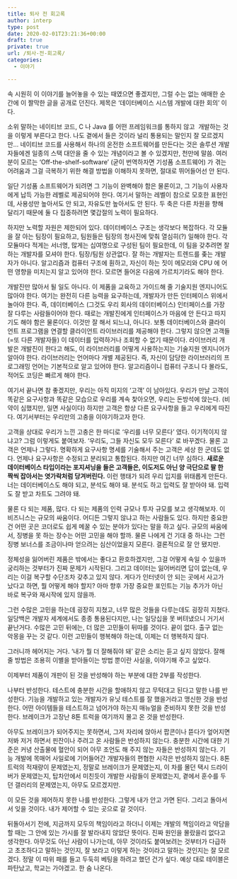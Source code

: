 ```yaml
---
title: 퇴사 전 회고록
author: interp
type: post
date: 2020-02-01T23:21:36+00:00
draft: true
private: true
url: /퇴사-전-회고록/
categories:
  - 이야기

---
```

속 시원히 이 이야기를 늘어놓을 수 있는 때였으면 좋겠지만, 그럴 수는 없는 애매한 순간에 이 짤막한 글을 공개로 던진다. 제목은 &#8216;데이터베이스 시스템 개발에 대한 회의&#8217; 이다.

소위 말하는 네이티브 코드, C 나 Java 를 어떤 프레임워크를 통하지 않고  개발하는 것을 이렇게 부른다고 한다. 나도 곁에서 들은 것이라 널리 통용되는 말인지 잘 모르겠지만&#8230; 네이티브 코드를 사용해서 하나의 온전한 소프트웨어를 만든다는 것은 솔루션 개발자들에겐 일종의 스택 대안을 줄 수 있는 개념이라고 볼 수 있겠지만, 천만에 말씀. 여러분이 모르는 &#8216;Off-the-shelf-software&#8217; (굳이 번역하자면 기성품 소프트웨어) 가 겪는 어려움과 그걸 극복하기 위한 해결 방법을 이해하지 못하면, 절대로 뛰어들어선 안 된다.

일단 기성품 소프트웨어가 되려면 그 기능이 완벽해야 함은 물론이고, 그 기능이 사용자에게 납득 가능한 레벨로 제공되어야 한다. 여기서 말하는 레벨이 참으로 모호한 표현인데, 사용성만 높아서도 안 되고, 자유도만 높아서도 안 된다. 두 축은 다른 차원을 향해 달리기 때문에 둘 다 집중하려면 몇갑절의 노력이 필요하다.

하지만 노력할 자원은 제한되어 있다. 데이터베이스 구조는 생각보다 복잡하다. 각 모듈을 잘 아는 팀장이 필요하고, 팀원들은 팀장의 청사진에 맞춰 열심히(?) 일해야 한다. 각 모듈마다 적게는 서너명, 많게는 십여명으로 구성된 팀이 필요한데, 이 팀을 갖추려면 잘 하는 개발자를 모셔야 한다. 팀장/팀원 상관없다. 잘 하는 개발자는 트렌드를 좆는 개발자가 아니다. 알고리즘과 컴퓨터 구조에 훤하고, 자신이 하는 짓이 메모리와 CPU 에 어떤 영향을 미치는지 알고 있어야 한다. 모르면 들어온 다음에 가르치기라도 해야 한다.

개발진만 많아서 될 일도 아니다. 이 제품을 교육하고 가이드해 줄 기술지원 엔지니어도 많아야 한다. 여기는 완전히 다른 능력을 요구하는데, 개발자가 만든 인터페이스 위에서 놀아야 한다. 즉, 데이터베이스 (그것도 우리 회사의 데이터베이스) 인터페이스를 가장 잘 다루는 사람들이어야 한다. 때로는 개발진에게 인터페이스가 마음에 안 든다고 따지기도 해야 함은 물론이다. 이것만 잘 해서 되느냐, 아니다. 보통 데이터베이스와 클라이언트 프로그램을 연결할 클라이언트 라이브러리를 제공해야 한다. 그렇지 않으면 고객들 (=또 다른 개발자들) 이 데이터를 입력하거나 조회할 수 없기 때문이다. 라이브러리 개발은 개발진이 한다고 해도, 이 라이브러리를 어떻게 사용하는지는 기술지원 엔지니어가 알아야 한다. 라이브러리는 언어마다 개별 제공된다. 즉, 자신이 담당한 라이브러리의 프로그래밍 언어는 기본적으로 알고 있어야 한다. 알고리즘이니 컴퓨터 구조니 다 몰라도, 적어도 코딩은 빠르게 해야 한다.

여기서 끝나면 참 좋겠지만, 우리는 아직 미지의 &#8216;고객&#8217; 이 남아있다. 우리가 만날 고객이 똑같은 요구사항과 똑같은 모습으로 우리를 계속 찾아오면, 우리는 돈방석에 앉는다. (비약이 심했지만, 일면 사실이다) 하지만 고객은 항상 다른 요구사항을 들고 우리에게 따진다. 여기서부터는 우리만의 고충을 이야기하고자 한다.

고객을 상대로 우리가 느낀 고충은 한 마디로 &#8216;우리를 너무 모른다&#8217; 였다. 이기적이지 않냐고? 그럼 이렇게도 붙여보자. &#8216;우리도, 그들 자신도 모두 모른다&#8217; 로 바꾸겠다. 물론 고객은 언제나 그렇다. 명확하게 요구사항 명세를 기술해서 주는 고객은 세상 한 군데도 없다. 언제나 요구사항은 수정되고 분리되고 통합된다. 하지만 여긴 너무 심하다. **새로운 데이터베이스 타입이라는 포지셔닝을 들은 고객들은, 이도저도 아닌 양 극단으로 팔 한 짝씩 잡아서는 엿가락처럼 당겨버린다.** 이런 행태가 되려 우리 입지를 위태롭게 만든다. 너는 데이터베이스도 해야 되고, 분석도 해야 돼. 분석도 하고 입력도 잘 받아야 돼. 입력도 잘 받고 차트도 그려야 돼.

물론 다 되는 제품, 많다. 다 되는 제품의 인력 규모나 투자 규모를 보고 생각해보자. 이 비즈니스는 규모의 싸움이다. 어디든 그렇지 않냐고 하는 사람들도 있다. 하지만 중요한건 어떤 곳은 코더로도 쉽게 메꿀 수 있는 분야가 있다는 말을 하고 싶다. 규모의 싸움에서, 징병을 못 하는 장수는 어떤 고민을 해야 할까. 물론 나에게 건 기대 중 하나는 그런 징병 보너스를 조금이나마 얻으려는 심산이었을지 모른다. 결론적으로 잘 안 됐지만.

정체성을 잃어버린 제품은 밖에서는 좋다고 환호하겠지만, 그걸 어떻게 속일 수 있을까 궁리하는 것부터가 진짜 문제가 시작된다. 그리고 데이터는 잃어버리면 답이 없는데, 우리는 이걸 복구할 수단조차 갖추고 있지 않다. 게다가 인터넷이 안 되는 곳에서 사고가 났다고 하면, 뭘 어떻게 해야 할지? 아마 향후 가장 중요한 포인트는 기능 추가가 아닌 바로 복구와 재시작에 있지 않을까.

그런 수많은 고민을 하는데 굉장히 지쳤고, 너무 많은 것들을 다루는데도 굉장히 지쳤다. 일당백은 개발자 세계에서도 종종 통용된다지만, 나는 일당십을 못 버텨냈으니 거기서 끝난거다. 수많은 고민 뒤에는, 더 많은 고민들이 뒤따를 것이다. 끝이 없다. 출구 없는 악몽을 꾸는 것 같다. 이런 고민들이 행복해야 하는데, 이제는 더 행복하지 않다.

그러니까 헤어지는 거다. &#8216;내가 뭘 더 잘해줘야 돼&#8217; 같은 소리는 듣고 싶지 않았다. 잘해줄 방법은 조용히 이별을 받아들이는 방법 뿐이란 사실을, 이야기해 주고 싶었다.

이제부터 제품이 개판이 된 것을 반성해야 하는 부분에 대한 2부를 작성한다.

나부터 반성한다. 테스트에 충분한 시간을 할애하지 않고 무턱대고 된다고 말한 나를 반성한다. 기능을 개발하고 있는 개발자가 유닛 테스트를 잘 했을거라고 맹신한 것을 반성한다. 어떤 아이템들을 테스트하고 넘어가야 하는지 매뉴얼을 준비하지 못한 것을 반성한다. 브레이크가 고장난 8톤 트럭을 여기까지 몰고 온 것을 반성한다.

아무도 브레이크가 되어주지는 못하면서, 그저 자리에 앉아서 팝콘이나 뜯다가 엎어지면 저봐 저거 하면서 핀잔이나 주려고 온 사람들은 반성하지 않는다. 충분한 시간에 대한 기준은 커녕 산출물에 혈안이 되어 아무 조언도 해 주지 않는 자들은 반성하지 않는다. 기능 개발에 목매어 사일로에 기어들어간 개발자들의 편협한 시각은 반성하지 않는다. 8톤 트럭의 적재량이 문제였는지, 정말로 브레이크가 문제였는지, 이 차를 몰던 택시 드라이버가 문제였는지, 탑차안에서 미친듯이 개발한 사람들이 문제였는지, 곁에서 훈수를 두던 갤러리의 문제였는지, 아무도 모르겠지만.

이 모든 것을 제어하지 못한 나를 반성한다. 그렇게 내가 안고 가면 된다. 그리고 돌아서서 잊을 것이다. 내가 제어할 수 있는 곳으로 갈 것이다.

뒤돌아서기 전에, 지금까지 모두의 책임이라고 하더니 이제는 개발의 책임이라고 악담을 할 때는 그 안에 있는 가시를 잘 발라내지 않았단 뜻이다. 진짜 원인을 몰랐을리 없다고 생각한다. 아무것도 아닌 사람이 나가는데, 아무 것이라도 붙여보려는 것부터가 다급하고 초조하다고 말하는 것인지, 잘 보라고 이렇게 하는 것이라고 말하는 것인지는 잘 모르겠다. 정말 이 따위 패를 들고 두둑히 베팅을 하려고 했던 건가 싶다. 예상 대로 테이블은 파탄났고, 학교는 가야겠고. 한 숨 나온다.